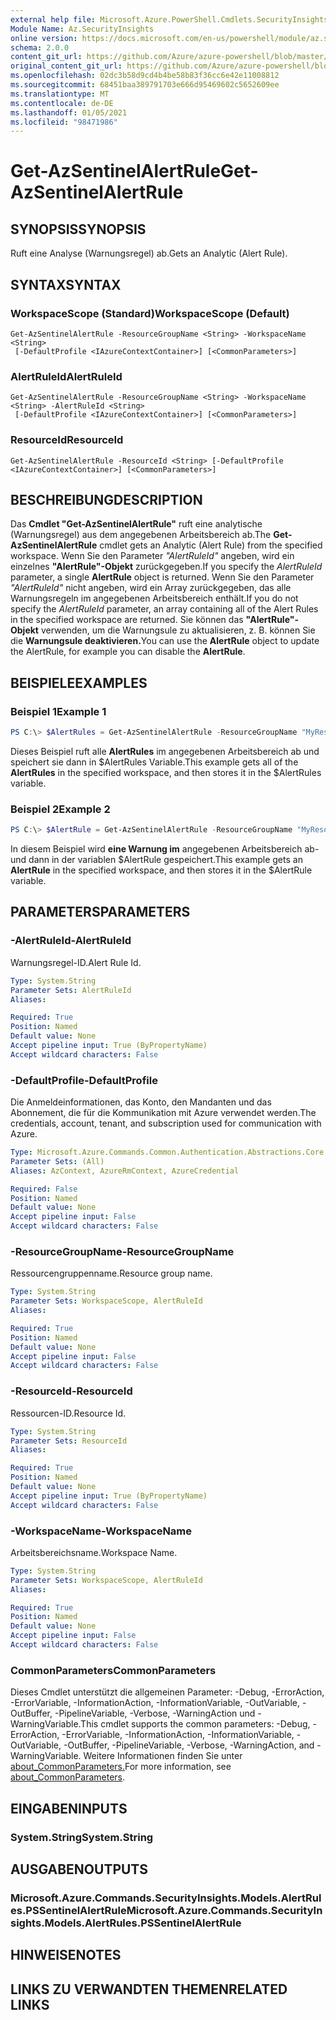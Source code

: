```yaml
---
external help file: Microsoft.Azure.PowerShell.Cmdlets.SecurityInsights.dll-Help.xml
Module Name: Az.SecurityInsights
online version: https://docs.microsoft.com/en-us/powershell/module/az.securityinsights/get-azsentinelalertrule
schema: 2.0.0
content_git_url: https://github.com/Azure/azure-powershell/blob/master/src/SecurityInsights/SecurityInsights/help/Get-AzSentinelAlertRule.md
original_content_git_url: https://github.com/Azure/azure-powershell/blob/master/src/SecurityInsights/SecurityInsights/help/Get-AzSentinelAlertRule.md
ms.openlocfilehash: 02dc3b58d9cd4b4be58b83f36cc6e42e11008812
ms.sourcegitcommit: 68451baa389791703e666d95469602c5652609ee
ms.translationtype: MT
ms.contentlocale: de-DE
ms.lasthandoff: 01/05/2021
ms.locfileid: "98471986"
---
```

# <span data-ttu-id="2131d-101">Get-AzSentinelAlertRule</span><span class="sxs-lookup"><span data-stu-id="2131d-101">Get-AzSentinelAlertRule</span></span>

## <span data-ttu-id="2131d-102">SYNOPSIS</span><span class="sxs-lookup"><span data-stu-id="2131d-102">SYNOPSIS</span></span>
<span data-ttu-id="2131d-103">Ruft eine Analyse (Warnungsregel) ab.</span><span class="sxs-lookup"><span data-stu-id="2131d-103">Gets an Analytic (Alert Rule).</span></span>

## <span data-ttu-id="2131d-104">SYNTAX</span><span class="sxs-lookup"><span data-stu-id="2131d-104">SYNTAX</span></span>

### <span data-ttu-id="2131d-105">WorkspaceScope (Standard)</span><span class="sxs-lookup"><span data-stu-id="2131d-105">WorkspaceScope (Default)</span></span>
```
Get-AzSentinelAlertRule -ResourceGroupName <String> -WorkspaceName <String>
 [-DefaultProfile <IAzureContextContainer>] [<CommonParameters>]
```

### <span data-ttu-id="2131d-106">AlertRuleId</span><span class="sxs-lookup"><span data-stu-id="2131d-106">AlertRuleId</span></span>
```
Get-AzSentinelAlertRule -ResourceGroupName <String> -WorkspaceName <String> -AlertRuleId <String>
 [-DefaultProfile <IAzureContextContainer>] [<CommonParameters>]
```

### <span data-ttu-id="2131d-107">ResourceId</span><span class="sxs-lookup"><span data-stu-id="2131d-107">ResourceId</span></span>
```
Get-AzSentinelAlertRule -ResourceId <String> [-DefaultProfile <IAzureContextContainer>] [<CommonParameters>]
```

## <span data-ttu-id="2131d-108">BESCHREIBUNG</span><span class="sxs-lookup"><span data-stu-id="2131d-108">DESCRIPTION</span></span>
<span data-ttu-id="2131d-109">Das **Cmdlet "Get-AzSentinelAlertRule"** ruft eine analytische (Warnungsregel) aus dem angegebenen Arbeitsbereich ab.</span><span class="sxs-lookup"><span data-stu-id="2131d-109">The **Get-AzSentinelAlertRule** cmdlet gets an Analytic (Alert Rule) from the specified workspace.</span></span>
<span data-ttu-id="2131d-110">Wenn Sie den Parameter *"AlertRuleId"* angeben, wird ein einzelnes **"AlertRule"-Objekt** zurückgegeben.</span><span class="sxs-lookup"><span data-stu-id="2131d-110">If you specify the *AlertRuleId* parameter, a single **AlertRule** object is returned.</span></span>
<span data-ttu-id="2131d-111">Wenn Sie den Parameter *"AlertRuleId"* nicht angeben, wird ein Array zurückgegeben, das alle Warnungsregeln im angegebenen Arbeitsbereich enthält.</span><span class="sxs-lookup"><span data-stu-id="2131d-111">If you do not specify the *AlertRuleId* parameter, an array containing all of the Alert Rules in the specified workspace are returned.</span></span>
<span data-ttu-id="2131d-112">Sie können das **"AlertRule"-Objekt** verwenden, um die Warnungsule zu aktualisieren, z. B. können Sie die **Warnungsule deaktivieren.**</span><span class="sxs-lookup"><span data-stu-id="2131d-112">You can use the **AlertRule** object to update the AlertRule, for example you can disable the **AlertRule**.</span></span>

## <span data-ttu-id="2131d-113">BEISPIELE</span><span class="sxs-lookup"><span data-stu-id="2131d-113">EXAMPLES</span></span>

### <span data-ttu-id="2131d-114">Beispiel 1</span><span class="sxs-lookup"><span data-stu-id="2131d-114">Example 1</span></span>
```powershell
PS C:\> $AlertRules = Get-AzSentinelAlertRule -ResourceGroupName "MyResourceGroup" -WorkspaceName "MyWorkspaceName"
```

<span data-ttu-id="2131d-115">Dieses Beispiel ruft alle **AlertRules** im angegebenen Arbeitsbereich ab und speichert sie dann in $AlertRules Variable.</span><span class="sxs-lookup"><span data-stu-id="2131d-115">This example gets all of the **AlertRules** in the specified workspace, and then stores it in the $AlertRules variable.</span></span>

### <span data-ttu-id="2131d-116">Beispiel 2</span><span class="sxs-lookup"><span data-stu-id="2131d-116">Example 2</span></span>
```powershell
PS C:\> $AlertRule = Get-AzSentinelAlertRule -ResourceGroupName "MyResourceGroup" -WorkspaceName "MyWorkspaceName" -AlertRuleId "MyAlertRuleId"
```

<span data-ttu-id="2131d-117">In diesem Beispiel wird **eine Warnung im** angegebenen Arbeitsbereich ab- und dann in der variablen $AlertRule gespeichert.</span><span class="sxs-lookup"><span data-stu-id="2131d-117">This example gets an **AlertRule** in the specified workspace, and then stores it in the $AlertRule variable.</span></span>

## <span data-ttu-id="2131d-118">PARAMETERS</span><span class="sxs-lookup"><span data-stu-id="2131d-118">PARAMETERS</span></span>

### <span data-ttu-id="2131d-119">-AlertRuleId</span><span class="sxs-lookup"><span data-stu-id="2131d-119">-AlertRuleId</span></span>
<span data-ttu-id="2131d-120">Warnungsregel-ID.</span><span class="sxs-lookup"><span data-stu-id="2131d-120">Alert Rule Id.</span></span>

```yaml
Type: System.String
Parameter Sets: AlertRuleId
Aliases:

Required: True
Position: Named
Default value: None
Accept pipeline input: True (ByPropertyName)
Accept wildcard characters: False
```

### <span data-ttu-id="2131d-121">-DefaultProfile</span><span class="sxs-lookup"><span data-stu-id="2131d-121">-DefaultProfile</span></span>
<span data-ttu-id="2131d-122">Die Anmeldeinformationen, das Konto, den Mandanten und das Abonnement, die für die Kommunikation mit Azure verwendet werden.</span><span class="sxs-lookup"><span data-stu-id="2131d-122">The credentials, account, tenant, and subscription used for communication with Azure.</span></span>

```yaml
Type: Microsoft.Azure.Commands.Common.Authentication.Abstractions.Core.IAzureContextContainer
Parameter Sets: (All)
Aliases: AzContext, AzureRmContext, AzureCredential

Required: False
Position: Named
Default value: None
Accept pipeline input: False
Accept wildcard characters: False
```

### <span data-ttu-id="2131d-123">-ResourceGroupName</span><span class="sxs-lookup"><span data-stu-id="2131d-123">-ResourceGroupName</span></span>
<span data-ttu-id="2131d-124">Ressourcengruppenname.</span><span class="sxs-lookup"><span data-stu-id="2131d-124">Resource group name.</span></span>

```yaml
Type: System.String
Parameter Sets: WorkspaceScope, AlertRuleId
Aliases:

Required: True
Position: Named
Default value: None
Accept pipeline input: False
Accept wildcard characters: False
```

### <span data-ttu-id="2131d-125">-ResourceId</span><span class="sxs-lookup"><span data-stu-id="2131d-125">-ResourceId</span></span>
<span data-ttu-id="2131d-126">Ressourcen-ID.</span><span class="sxs-lookup"><span data-stu-id="2131d-126">Resource Id.</span></span>

```yaml
Type: System.String
Parameter Sets: ResourceId
Aliases:

Required: True
Position: Named
Default value: None
Accept pipeline input: True (ByPropertyName)
Accept wildcard characters: False
```

### <span data-ttu-id="2131d-127">-WorkspaceName</span><span class="sxs-lookup"><span data-stu-id="2131d-127">-WorkspaceName</span></span>
<span data-ttu-id="2131d-128">Arbeitsbereichsname.</span><span class="sxs-lookup"><span data-stu-id="2131d-128">Workspace Name.</span></span>

```yaml
Type: System.String
Parameter Sets: WorkspaceScope, AlertRuleId
Aliases:

Required: True
Position: Named
Default value: None
Accept pipeline input: False
Accept wildcard characters: False
```

### <span data-ttu-id="2131d-129">CommonParameters</span><span class="sxs-lookup"><span data-stu-id="2131d-129">CommonParameters</span></span>
<span data-ttu-id="2131d-130">Dieses Cmdlet unterstützt die allgemeinen Parameter: -Debug, -ErrorAction, -ErrorVariable, -InformationAction, -InformationVariable, -OutVariable, -OutBuffer, -PipelineVariable, -Verbose, -WarningAction und -WarningVariable.</span><span class="sxs-lookup"><span data-stu-id="2131d-130">This cmdlet supports the common parameters: -Debug, -ErrorAction, -ErrorVariable, -InformationAction, -InformationVariable, -OutVariable, -OutBuffer, -PipelineVariable, -Verbose, -WarningAction, and -WarningVariable.</span></span> <span data-ttu-id="2131d-131">Weitere Informationen finden Sie unter [about_CommonParameters.](http://go.microsoft.com/fwlink/?LinkID=113216)</span><span class="sxs-lookup"><span data-stu-id="2131d-131">For more information, see [about_CommonParameters](http://go.microsoft.com/fwlink/?LinkID=113216).</span></span>

## <span data-ttu-id="2131d-132">EINGABEN</span><span class="sxs-lookup"><span data-stu-id="2131d-132">INPUTS</span></span>

### <span data-ttu-id="2131d-133">System.String</span><span class="sxs-lookup"><span data-stu-id="2131d-133">System.String</span></span>
## <span data-ttu-id="2131d-134">AUSGABEN</span><span class="sxs-lookup"><span data-stu-id="2131d-134">OUTPUTS</span></span>

### <span data-ttu-id="2131d-135">Microsoft.Azure.Commands.SecurityInsights.Models.AlertRules.PSSentinelAlertRule</span><span class="sxs-lookup"><span data-stu-id="2131d-135">Microsoft.Azure.Commands.SecurityInsights.Models.AlertRules.PSSentinelAlertRule</span></span>
## <span data-ttu-id="2131d-136">HINWEISE</span><span class="sxs-lookup"><span data-stu-id="2131d-136">NOTES</span></span>

## <span data-ttu-id="2131d-137">LINKS ZU VERWANDTEN THEMEN</span><span class="sxs-lookup"><span data-stu-id="2131d-137">RELATED LINKS</span></span>
